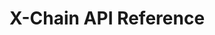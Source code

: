 ---
id: x-chain-api
title: X-Chain API Reference
tags:
  - X-Chain
  - Exchange Chain
description: This page is an overview of the Exchange Chain (X-Chain) API associated with AvalancheGo. 
---